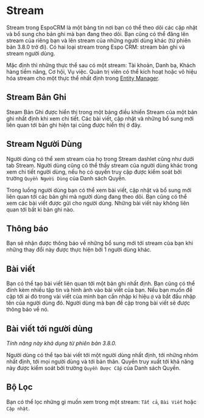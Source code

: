 # Stream

Stream trong EspoCRM là một bảng tin nơi bạn có thể theo dõi các cập nhật và bổ sung cho bản ghi mà bạn đang theo dõi. Bạn cũng có thể đăng lên stream của riêng bạn và lên stream của những người dùng khác (từ phiên bản 3.8.0 trở đi). Có hai loại stream trong Espo CRM: stream bản ghi và stream người dùng.

Mặc định thì những thực thể sau có một stream: Tài khoản, Danh bạ, Khách hàng tiềm năng, Cơ hội, Vụ việc. Quản trị viên có thể kích hoạt hoặc vô hiệu hóa stream cho một thực thể nhất định trong [Entity Manager](../administration/entity-manager.md).

## Stream Bản Ghi

Steam Bản Ghi được hiển thị trong một bảng điều khiển Stream của một bản ghi nhất định khi xem chi tiết. Các bài viết, cập nhật và những bổ sung mới liên quan tới bản ghi hiện tại cũng được hiển thị ở đây.

## Stream Người Dùng

Người dùng có thể xem stream của họ trong Stream dashlet cũng như dưới tab Stream. Người dùng cũng có thể thấy stream của người dùng khác trong xem chi tiết người dùng, nếu họ có quyền truy cập được kiểm soát bởi trường `Quyền Người Dùng` của Danh sách Quyền.

Trong luồng người dùng bạn có thể xem bài viết, cập nhật và bổ sung mới liên quan tới các bản ghi mà người dùng đang theo dõi. Bạn cũng có thể xem các bài viết được gửi cho người dùng. Những bài viết này không liên quan tới bất kì bản ghi nào.

## Thông báo

Bạn sẽ nhận được thông báo về những bổ sung mới tới stream của bạn khi những thay đổi này được thực hiện bởi 1 người dùng khác.

## Bài viết

Bạn có thể tạo bài viết liên quan tới một bản ghi nhất định. Bạn cũng có thể đính kèm nhiều tập tin và hình ảnh vào bài viết của bạn. Nếu bạn muốn đề cập tới ai đó trong vài viết của mình bạn cần nhập kí hiệu `@` và bắt đầu nhập tên của người dùng đó. Người dùng mà bạn đề cập trong bài viết sẽ được thông báo về nó.

## Bài viết tới người dùng

_Tính năng này khả dụng từ phiên bản 3.8.0._

Người dùng có thể tạo bài viết tới một người dùng nhất định, tới những nhóm nhất định, tới mọi người dùng và tới bản thân. Quyền truy xuất tới khả năng này được kiểm soát bởi trường `Quyền Được Cấp` của Danh sách Quyền.


## Bộ Lọc

Bạn có thể lọc những gì muốn xem trong một stream:  `Tất cả`, `Bài Viết` hoặc `Cập nhật`.  
